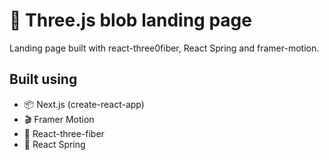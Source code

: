 # 🦠 Three.js blob landing page

Landing page built with react-three0fiber, React Spring and framer-motion.

## Built using
- 📦 Next.js (create-react-app)
- 🎬 Framer Motion
- 🍩 React-three-fiber
- 🐇 React Spring

